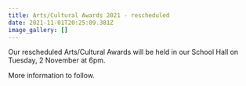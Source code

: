 ```yaml
---
title: Arts/Cultural Awards 2021 - rescheduled
date: 2021-11-01T20:25:09.381Z
image_gallery: []
---
```

Our rescheduled Arts/Cultural Awards will be held in our School Hall on Tuesday, 2 November at 6pm. 

More information to follow.



